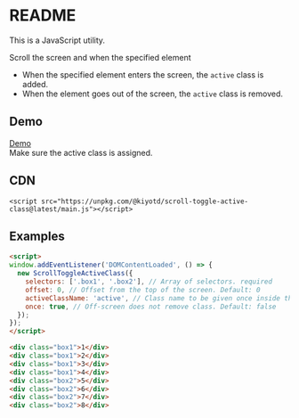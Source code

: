 # README

This is a JavaScript utility.  

Scroll the screen and when the specified element
- When the specified element enters the screen, the `active` class is added.
- When the element goes out of the screen, the `active` class is removed.

[comment]: <> (画面をスクロールし、指定した要素が)

[comment]: <> (- 画面内に入ると`active`クラスを付与  )

[comment]: <> (- 画面外になると`active` クラスを削除)

## Demo

[Demo](https://docs.kiyotd.com/scroll-toggle-active-class/demo/)  
Make sure the active class is assigned.

## CDN

[comment]: <> (Using npm:)

[comment]: <> (```bash)

[comment]: <> (npm i @kiyotd/scroll-toggle-active-class)

[comment]: <> (```)

[comment]: <> (Using yarn:)

[comment]: <> (```bash)

[comment]: <> (yarn add @kiyotd/scroll-toggle-active-class)

[comment]: <> (```)

[comment]: <> (Using CDN:)

```shell
<script src="https://unpkg.com/@kiyotd/scroll-toggle-active-class@latest/main.js"></script>
```

[comment]: <> (## Documentation)

[comment]: <> ([docs]&#40;https://kiyotd-scroll-toggle-active-class.vercel.app/&#41;)

## Examples

```html
<script>
window.addEventListener('DOMContentLoaded', () => {
  new ScrollToggleActiveClass({
    selectors: ['.box1', '.box2'], // Array of selectors. required
    offset: 0, // Offset from the top of the screen. Default: 0
    activeClassName: 'active', // Class name to be given once inside the screen. Default: 'active'
    once: true, // Off-screen does not remove class. Default: false
  });
});
</script>

<div class="box1">1</div>
<div class="box1">2</div>
<div class="box1">3</div>
<div class="box1">4</div>
<div class="box2">5</div>
<div class="box2">6</div>
<div class="box2">7</div>
<div class="box2">8</div>
```
